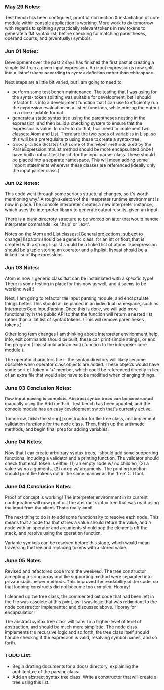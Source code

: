 ### May 29 Notes:

Test bench has been configured, proof of connection & instantiation of core module within console application is working. More work to do tomorrow with regards to splitting syntactically relevant tokens in raw tokens to generate a flat syntax list, before checking for matching parentheses, operand counts, and (eventually) symbols.

### Jun 01 Notes:

Development over the past 2 days has finished the first past at creating a
simple list from a given input expression. An input expression is now split
into a list of tokens according to syntax definition rather than whitespace.

Next steps are a little bit varied, but I am going to need to:

*  perform some test bench maintenance. The testing that I was using for the
syntax token splitting was suitable for development, but I should refactor
this into a development function that I can use to efficiently run the
expression evaluation on a list of functions, while printing the output in
a nice readable format.
*  generate a static syntax tree using the parentheses nesting in the expression,
and then build a checking system to ensure that the expression is value. In
order to do that, I will need to implement two classes: Atom and List. There
are the two types of variables in Lisp, so this will be a prerequisite to
using these to create a syntax tree.
*  Good practice dictates that some of the helper methods used by the
ParseExpressionIntoList method should be more encapsulated once I have built a
robust test bench for the input parser class. These should be placed into
a separate namespace. This will mean adding some import statements wherever
these classes are referenced (ideally only the input parser class.)

### Jun 02 Notes:

This code went through some serious structural changes, so it's worth mentioning
why.' A rough skeleton of the interpreter runtime environment is now in place.
The console interpreter creates a new interpreter instance, which uses the
interpreter library to generate output results, given an input.

There is a blank directory structure to be worked on later that would handle
interpreter commands like '.help' or '.exit'.

Notes on the Atom and List classes: [General projections, subject to change]
lispatom should be a generic class, for an int or float, that is created with a string.
lisplist should be a linked list of atoms
lispexpression should be a tuple storing an operator and a lisplist.
lispast should be a linked list of lispexpressions.

### Jun 03 Notes:

Atom is now a generic class that can be instantiated with a specific type!
There is some testing in place for this now as well, and it seems to be
working well :)

Next, I am going to refactor the input parsing module, and encapsulate things
better. This should all be placed in an individual namespace, such as
InterpreterCore.InputParsing. Once this is done, we will add more functionality
in the public API so that the function will return a nested list, rather than
a flat list of syntax tokens. (This will remove parentheses tokens.)

Other long term changes I am thinking about:
Interpreter envirionment help, info, exit commands should be built, these can
print simple strings, or end the program (This should add an exit() function to
the interpreter core module.).

The operator characters file in the syntax directory will likely become
obsolete when operator class objects are added. These objects would have
some sort of Token = '+' member, which could be referenced directly in lieu
of an extra file that would also have to be modified when changing things.

### June 03 Conclusion Notes:

Raw input parsing is complete. Abstract syntax trees can be constructed manually
using the Add method. Test bench has been updated, and the console module has
an easy development switch that's currently active.

Tomorrow, finish the string[] constructor for the tree class, and implement
validation functions for the node class. Then, finish up the arithmetic
methods, and begin final prep for adding variables.

### June 04 Notes:

Now that I can create arbritrary syntax trees, I should add some supporting
functions, including a validator and a printing function. The validator
should check that each token is either: (1) an empty node w/ no children,
(2) a value w/ no arguments, (3) an op w/ arguments. The printing function
should print the tokens out in the same manner as the 'tree' CLI tool.

### June 04 Conclusion Notes:

Proof of concept is working! The interpreter environment in its current
configuration will now print out the abstract syntax tree that was read
using the input from the client. That's really cool!

The next thing to do is to add some functionality to resolve each node.
This means that a node tha that stores a value should return the value,
and a node with an operator and arguments should pop the elements off
the stack, and resolve using the operation function.

Variable symbols can be resolved before this stage, which would mean
traversing the tree and replacing tokens with a stored value.

### June 05 Notes

Revised and refactored code from the weekend. The tree constructor accepting
a string array and the supporting method were separated into private static
helper methods. This improved the readability of the code, so that looping
constructs did not become too complex. Hooray!

I cleaned up the tree class, the commented out code that had been left in the
file was obsolete at this point, as it was logic that was redundant to the
node constructor implemented and discussed above. Hooray for encapsulation!

The abstract syntax tree class will cater to a higher-level of level of
abstraction, and should be much more simplistic. The node class implements
the recursive logic and so forth, the tree class itself should handle checking
if the expression is valid, resolving symbol names, and so forth.

### TODO List:
*  Begin drafting documents for a docs/ directory, explaining the architecture of the parsing class.
*  Add an abstract syntax tree class. Write a constructor that will create a tree using this list.
